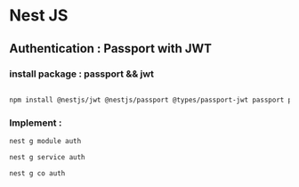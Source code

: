 # Nest JS

## Authentication : Passport with JWT

### install package : passport && jwt

```sh

npm install @nestjs/jwt @nestjs/passport @types/passport-jwt passport passport-jwt

```

### Implement :

```sh
nest g module auth
```

```sh
nest g service auth
```

```sh
nest g co auth
```
